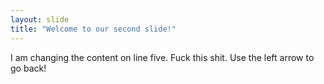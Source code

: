 ```yaml
---
layout: slide
title: "Welcome to our second slide!"
---
```

I am changing the content on line five. Fuck this shit. 
Use the left arrow to go back!
